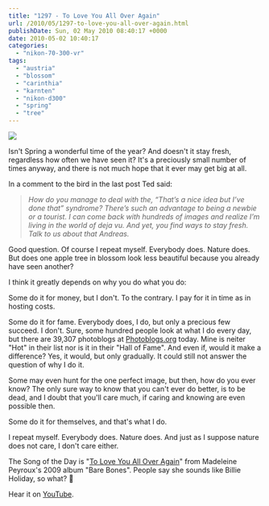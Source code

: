 ```yaml
---
title: "1297 - To Love You All Over Again"
url: /2010/05/1297-to-love-you-all-over-again.html
publishDate: Sun, 02 May 2010 08:40:17 +0000
date: 2010-05-02 10:40:17
categories: 
  - "nikon-70-300-vr"
tags: 
  - "austria"
  - "blossom"
  - "carinthia"
  - "karnten"
  - "nikon-d300"
  - "spring"
  - "tree"
---
```

<a target="_blank" href="https://d25zfm9zpd7gm5.cloudfront.net/1200x1200/2010/20100501_153949_ps.jpg"><img src="https://d25zfm9zpd7gm5.cloudfront.net/0600x0600/2010/20100501_153949_ps.jpg" /></a>

Isn't Spring a wonderful time of the year? And doesn't it stay fresh, regardless how often we have seen it? It's a preciously small number of times anyway, and there is not much hope that it ever may get big at all.

In a comment to the bird in the last post Ted said:
<blockquote><em>How do you manage to deal with the, “That’s a nice idea but I’ve done that” syndrome? There’s such an advantage to being a newbie or a tourist. I can come back with hundreds of images and realize I’m living in the world of deja vu. And yet, you find ways to stay fresh. Talk to us about that Andreas.</em></blockquote>

Good question. Of course I repeat myself. Everybody does. Nature does. But does one apple tree in blossom look less beautiful because you already have seen another?

I think it greatly depends on why you do what you do:

<a target="_blank" href="https://d25zfm9zpd7gm5.cloudfront.net/1200x1200/2010/20100501_153853_ps.jpg"><img style="margin: 0pt 10px 0pt 0px; float: left;" src="https://d25zfm9zpd7gm5.cloudfront.net/0150x0150/2010/20100501_153853_ps.jpg" alt="" border="0" /></a> Some do it for money, but I don't. To the contrary. I pay for it in time as in hosting costs.

Some do it for fame. Everybody does, I do, but only a precious few succeed. I don't. Sure, some hundred people look at what I do every day, but there are 39,307 photoblogs at <a target="_blank" href="http://www.photoblogs.org/">Photoblogs.org</a> today. Mine is neiter "Hot" in their list nor is it in their "Hall of Fame". And even if, would it make a difference? Yes, it would, but only gradually. It could still not answer the question of why I do it.

Some may even hunt for the one perfect image, but then, how do you ever know? The only sure way to know that you can't ever do better, is to be dead, and I doubt that you'll care much, if caring and knowing are even possible then.

Some do it for themselves, and that's what I do.

 I repeat myself. Everybody does. Nature does. And just as I suppose nature does not care, I don't care either.

The Song of the Day is "<a target="_blank" href="http://www.azlyrics.com/lyrics/madeleinepeyroux/toloveyoualloveragain.html">To Love You All Over Again</a>" from Madeleine Peyroux's 2009 album "Bare Bones". People say she sounds like Billie Holiday, so what? 🙂

Hear it on <a target="_blank" href="http://www.youtube.com/watch?v=Ohemb_Ns0JA">YouTube</a>.
